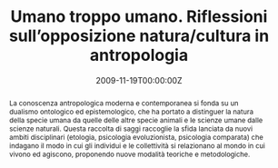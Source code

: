 ---
abstract: La conoscenza antropologica moderna e contemporanea si fonda su un dualismo ontologico ed epistemologico, che ha portato a distinguer la natura della specie umana da quelle delle altre specie animali e le scienze umane dalle scienze naturali. Questa raccolta di saggi raccoglie la sfida lanciata da nuovi ambiti disciplinari (etologia, psicologia evoluzionista, psicologia comparata) che indagano il modo in cui gli individui e le collettività si relazionano al mondo in cui vivono ed agiscono, proponendo nuove modalità teoriche e metodologiche.
authors:
- Alessandro Lutri
- admin
- Sabrina Tonutti
date: "2009-11-19T00:00:00Z"
doi: ""
featured: false
image:
  caption: ""
  focal_point: ""
  preview_only: false

links:
#  url: https://www.rivisteweb.it/doi/10.1422/20957
#- name: Link to published version
# - name: OSF repository
#  url: http://osf.io/fjkze/


publication: Lutri A., Acerbi A., Tonutti S. (2009), *Umano troppo umano. Riflessioni sull’opposizione natura/cultura in antropologia*, Firenze, SEID
publication_short: Firenze, SEID
publication_types: ['book']

publishDate: "2009-11-19T00:00:00Z"
slides: ""
summary: ""

tags:
- cultural evolution
- in Italian

title: "Umano troppo umano. Riflessioni sull’opposizione natura/cultura in antropologia"
url_code: ""
url_dataset: ""
url_pdf: ""
url_poster: ""
url_project: ""
url_slides: ""
url_source: ""
url_video: ""
---